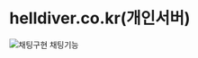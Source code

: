 # helldiver.co.kr(개인서버)


![채팅구현](https://user-images.githubusercontent.com/96754397/151833870-f52c8445-4ebd-4c1c-9062-9969fa217c08.gif)
채팅기능
